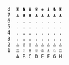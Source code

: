 ```
8  ♜ ♞ ♝ ♛ ♚ ♝ ♞ ♜  
7  ♟ ♟ ♟ ♟ ♟ ♟ ♟ ♟  
6  . . . . . . . .  
5  . . . . . . . .  
4  . . . . . . . .  
3  . . . . . . . .  
2  ♙ ♙ ♙ ♙ ♙ ♙ ♙ ♙  
1  ♖ ♘ ♗ ♕ ♔ ♗ ♘ ♖  
   A B C D E F G H 
```
                                              